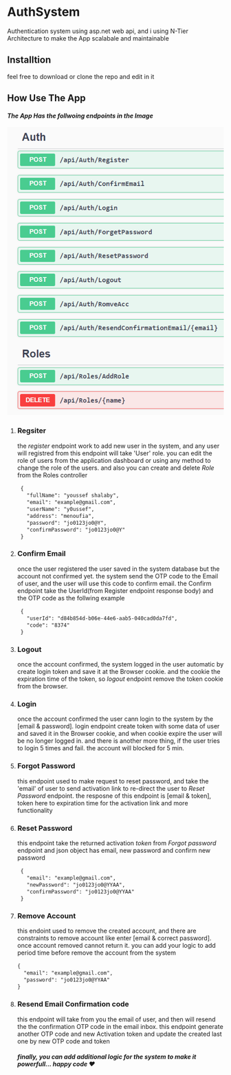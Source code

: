 # AuthSystem
Authentication system using asp.net web api, and i using N-Tier Architecture to make the App scalabale and maintainable

## Installtion
feel free to download or clone the repo and edit in it

## How Use The App
#### *The App Has the follwoing endpoints in the Image*
![](Images/snapshot.png)

1. ### Regsiter
   the *register* endpoint work to add new user in the system, and any user will registred from this endpoint will take 'User' role.
   you can edit the role of users from the application dashboard or using any method to change the role of the users.
   and also you can create and delete *Role* from the Roles controller
   ```
    {
      "fullName": "youssef shalaby",
      "email": "example@gmail.com",
      "userName": "y0ussef",
      "address": "menoufia",
      "password": "jo0123jo0@Y",
      "confirmPassword": "jo0123jo0@Y"
    }
   ```

2. ### Confirm Email
   once the user registered the user saved in the system database but the account not confirmed yet.
   the system send the OTP code to the Email of user, and the user will use this code to confirm email.
   the Confirm endpoint take the UserId(from Register endpoint response body) and the OTP code as the follwing example
   ```
    {
      "userId": "d84b854d-b06e-44e6-aab5-040cad0da7fd",
      "code": "8374"
    }
   ```

3. ### Logout
   once the account confirmed, the system logged in the user automatic by create login token and save it at the Browser cookie.
   and the cookie the expiration time of the token, so *logout* endpoint remove the token cookie from the browser.

5. ### Login
   once the account confirmed the user cann login to the system by the [email & password].
   login endpoint create token with some data of user and saved it in the Browser cookie, and when cookie expire the user will be no longer logged in.
   and there is another more thing, if the user tries to login 5 times and fail. the account will blocked for 5 min.
   

7. ### Forgot Password
   this endpoint used to make request to reset password, and take the 'email' of user to send activation link to re-direct the user to *Reset Password* endpoint.
   the resposne of this endpoint is [email & token], token here to expiration time for the activation link and more functionality

8. ### Reset Password
   this endpoint take the returned activation *token* from *Forgot password* endpoint and json object has email, new password and confirm new password
   ```
    {
      "email": "example@gmail.com",
      "newPassword": "jo0123jo0@YYAA",
      "confirmPassword": "jo0123jo0@YYAA"
    }
   ```

9. ### Remove Account
      this endoint used to remove the created account, and there are constraints to remove account like enter [email & correct password].
      once account removed cannot return it. you can add your logic to add period time before remove the account from the system
      ```
      {
        "email": "example@gmail.com",
        "password": "jo0123jo0@YYAA"
      }
      ```
10. ### Resend Email Confirmation code
    this endpoint will take from you the email of user, and then will resend the the confirmation OTP code in the email inbox.
    this endpoint generate another OTP code and new Activation token and update the created last one by new OTP code and token 

    ##### finally, you can add additional logic for the system to make it powerfull... happy code ❤️
      
   

   
   
